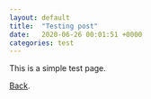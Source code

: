 ```yaml
---
layout: default
title:  "Testing post"
date:   2020-06-26 00:01:51 +0000
categories: test
---
```



This is a simple test page.

[Back](./).